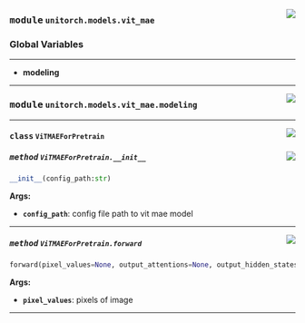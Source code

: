 <!-- markdownlint-disable -->

<a href="https://github.com/fuliucansheng/unitorch/blob/master/unitorch/models/vit_mae/__init__.py#L0"><img align="right" style="float:right;" src="https://img.shields.io/badge/-source-cccccc?style=flat-square"></a>

### <kbd>module</kbd> `unitorch.models.vit_mae`




### **Global Variables**
---------------
- **modeling**





---


<!-- markdownlint-disable -->

<a href="https://github.com/fuliucansheng/unitorch/blob/master/unitorch/models/vit_mae/modeling.py#L0"><img align="right" style="float:right;" src="https://img.shields.io/badge/-source-cccccc?style=flat-square"></a>

### <kbd>module</kbd> `unitorch.models.vit_mae.modeling`






---

<a href="https://github.com/fuliucansheng/unitorch/blob/master/unitorch/models/vit_mae/modeling.py#L20"><img align="right" style="float:right;" src="https://img.shields.io/badge/-source-cccccc?style=flat-square"></a>

#### <kbd>class</kbd> `ViTMAEForPretrain`




<a href="https://github.com/fuliucansheng/unitorch/blob/master/unitorch/models/vit_mae/modeling.py#L21"><img align="right" style="float:right;" src="https://img.shields.io/badge/-source-cccccc?style=flat-square"></a>

##### <kbd>method</kbd> `ViTMAEForPretrain.__init__`

```python
__init__(config_path:str)
```



**Args:**
 
 - <b>`config_path`</b>:  config file path to vit mae model 




---

<a href="https://github.com/fuliucansheng/unitorch/blob/master/unitorch/models/vit_mae/modeling.py#L65"><img align="right" style="float:right;" src="https://img.shields.io/badge/-source-cccccc?style=flat-square"></a>

##### <kbd>method</kbd> `ViTMAEForPretrain.forward`

```python
forward(pixel_values=None, output_attentions=None, output_hidden_states=None)
```



**Args:**
 
 - <b>`pixel_values`</b>:  pixels of image 




---


